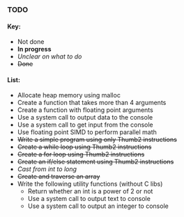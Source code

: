 ### TODO

#### Key:

* Not done
* **In progress**
* *Unclear on what to do*
* ~~Done~~

#### List:

* Allocate heap memory using malloc
* Create a function that takes more than 4 arguments
* Create a function with floating point arguments
* Use a system call to output data to the console
* Use a system call to get input from the console
* Use floating point SIMD to perform parallel math
* ~~Write a simple program using only Thumb2 instructions~~
* ~~Create a while loop using Thumb2 instructions~~
* ~~Create a for loop using Thumb2 instructions~~
* ~~Create an if/else statement using Thumb2 instructions~~
* *Cast from int to long*
* ~~Create and traverse an array~~
* Write the following utility functions (without C libs)
  * Return whether an int is a power of 2 or not
  * Use a system call to output text to console
  * Use a system call to output an integer to console
